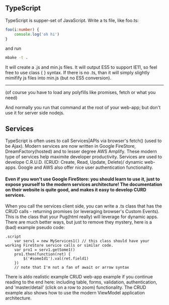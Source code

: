
## TypeScript

TypeScript is supper-set of JavaScript. Write a ts file, like foo.ts:
```ts
foo(i:number) {
    console.log('oh hi')
}
```
and run
```sh
mbake -t .
```
It will create a .js and min.js files. It will output ES5 to support IE11, so feel free to use class { } syntax. 
If there is no .ts, than it will simply slightly mimifify js files into min.js (but no ES5 conversion).

---
(of course you have to load any polyfills like
promises, fetch or what you need)

And normally you run that command at the root of your web-app; but don't use it for server side nodejs.

## Services

TypeScript is often uses to call Services|APIs via browser's fetch() (used to be Ajax).
Modern services are now written in Google FireStore, DreamFactory(hosted) and to lesser degree AWS Amplify. These 
modern type of services help maximite developer productivity. Services are used
to develope C.R.U.D. (CRUD: Create, Read, Update, Delete)/ dynamic web-apps.
 Google and AWS also offer nice user authentication functionality.

#### Even if you won't use Google FireStore: you should learn to use it, just to expose yourself to the modern services architecture! The documentation on their website is quite good, and makes it easy to develop CURD services.

When you call the services client side, you can write a .ts class that has the CRUD calls - returning promises (or leveraging browser's Custom Events).
This is the class that your Pug(html really) will leverage for dynamic apps. There are much better ways, but just to remove they mystery, here is a (bad) example pseudo code:

```pug
.script
    var serv1 = new MyServices1() // this class should have your working FireStore service calls or similar code.
    var pro1 = serv1.getSome1()
    pro1.then(function(ret) {
        $('#someId1').val(ret.field1)
    })
    // note that I'm not a fan of await or arrow syntax
```

There is aldo realistic example CRUD web-app example if you continue reading to the end here: including table, forms, validation, authentication, and 'master/detail' (click on a row to zoom) functionality. The CRUD example also shows how to use the modern ViewModel application architecture. 

